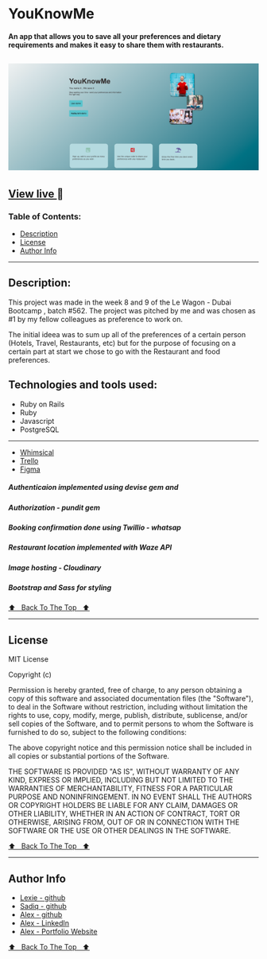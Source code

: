 
# YouKnowMe
<h4>An app that allows you to save all your preferences and dietary requirements and makes it easy to share them with restaurants.</h4>


![Project Image](https://github.com/alex4tm/portfolio-v1/blob/master/src/images/youknowme-landing.jpg)
---
<a href="https://youknowme.app/">View live </a>🚀
---

### Table of Contents:

- [Description](#description)
- [License](#license)
- [Author Info](#author-info)

---

## Description:

This project was made in the week 8 and 9 of the Le Wagon - Dubai Bootcamp , batch #562.
The project was pitched by me and was chosen as #1 by my fellow colleagues as preference to work on.

The initial ideea was to sum up all of the preferences of a certain person (Hotels, Travel, Restaurants, etc) but for the purpose of focusing on a certain part at start we chose to go with the Restaurant and food preferences.


## Technologies and tools used:

- Ruby on Rails 
- Ruby
- Javascript
- PostgreSQL

---

- [Whimsical](https://whimsical.com/pa-2-0-XassrC8Nqp2mZ8WepGbwfW)
- [Trello](https://trello.com/b/ThRUG0aj/pa-20)
- [Figma](https://www.figma.com/file/ixiQVaI1JT1are5JzmVGvf/?node-id=1%3A37)


<h5> Authenticaion implemented using devise gem and  </h5>

<h5> Authorization - pundit gem  </h5>

<h5> Booking confirmation done using Twillio - whatsap  </h5>

<h5> Restaurant location implemented with Waze API </h5>

<h5> Image hosting - Cloudinary </h5>

<h5> Bootstrap and Sass for styling </h5>

[⬆ &nbsp; Back To The Top &nbsp; ⬆ ](#youknowme)

---

## License

MIT License

Copyright (c)

Permission is hereby granted, free of charge, to any person obtaining a copy
of this software and associated documentation files (the "Software"), to deal
in the Software without restriction, including without limitation the rights
to use, copy, modify, merge, publish, distribute, sublicense, and/or sell
copies of the Software, and to permit persons to whom the Software is
furnished to do so, subject to the following conditions:

The above copyright notice and this permission notice shall be included in all
copies or substantial portions of the Software.

THE SOFTWARE IS PROVIDED "AS IS", WITHOUT WARRANTY OF ANY KIND, EXPRESS OR
IMPLIED, INCLUDING BUT NOT LIMITED TO THE WARRANTIES OF MERCHANTABILITY,
FITNESS FOR A PARTICULAR PURPOSE AND NONINFRINGEMENT. IN NO EVENT SHALL THE
AUTHORS OR COPYRIGHT HOLDERS BE LIABLE FOR ANY CLAIM, DAMAGES OR OTHER
LIABILITY, WHETHER IN AN ACTION OF CONTRACT, TORT OR OTHERWISE, ARISING FROM,
OUT OF OR IN CONNECTION WITH THE SOFTWARE OR THE USE OR OTHER DEALINGS IN THE
SOFTWARE.

[⬆ &nbsp; Back To The Top &nbsp; ⬆ ](#youknowme)

---

## Author Info
- [Lexie - github](https://github.com/lexie-claudia)
- [Sadiq - github](https://github.com/sadiqalli)
- [Alex - github](https://github.com/alex4tm)
- [Alex - LinkedIn](https://www.linkedin.com/in/iliesi-alexandru/)
- [Alex - Portfolio Website](https://iliesialexandru.com)

[⬆ &nbsp; Back To The Top &nbsp; ⬆ ](#youknowme)
